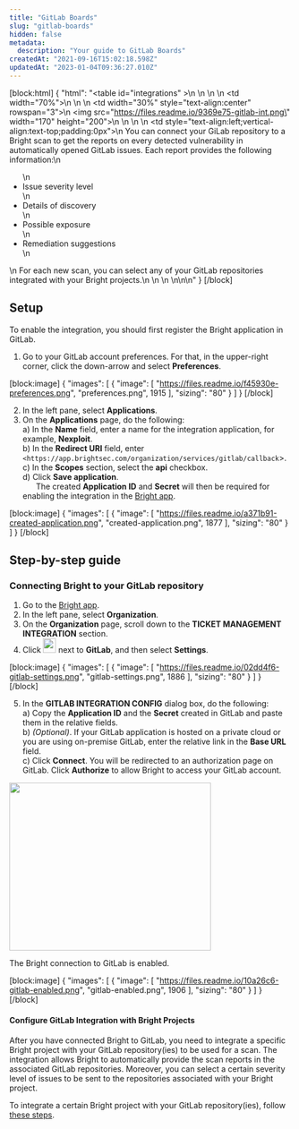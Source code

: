 ```yaml
---
title: "GitLab Boards"
slug: "gitlab-boards"
hidden: false
metadata: 
  description: "Your guide to GitLab Boards"
createdAt: "2021-09-16T15:02:18.598Z"
updatedAt: "2023-01-04T09:36:27.010Z"
---
```

[block:html]
{
  "html": "<table id=\"integrations\" >\n   <style>\n #integrations {\n    border-collapse: separate;\n    width: 100%;\n    display: block;\n    display: table;\n  }\n #integrations td,\n  th {\n    border: 0px solid #ddd;\n    padding-left: 0px;\n    background-color: #FFFFFF;\n  }\n  </style>\n  <body>\n  <tr>\n    <td width=\"70%\">\n      \n    </td>\n    <td width=\"30%\" style=\"text-align:center\" rowspan=\"3\">\n      <img src=\"https://files.readme.io/9369e75-gitlab-int.png\" width=\"170\" height=\"200\"></img>\n    </td>\n  </tr>\n  <tr>\n    <td style=\"text-align:left;vertical-align:text-top;padding:0px\">\n      You can connect your GiLab repository to a Bright scan to get the reports on every detected vulnerability in automatically opened GitLab issues. Each report provides the following information:\n      <ul>\n        <li>Issue severity level</li>\n        <li>Details of discovery</li>\n        <li>Possible exposure</li>\n        <li>Remediation suggestions </li>\n      </ul>\n      For each new scan, you can select any of your GitLab repositories integrated with your Bright projects.\n    </td>\n  </tr>\n  <tr><td></td></tr>\n</table>\n</body>\n"
}
[/block]



## Setup

To enable the integration, you should first register the Bright application in GitLab.

1. Go to your GitLab account preferences. For that, in the upper-right corner, click the down-arrow and select **Preferences**.

[block:image]
{
  "images": [
    {
      "image": [
        "https://files.readme.io/f45930e-preferences.png",
        "preferences.png",
        1915
      ],
      "sizing": "80"
    }
  ]
}
[/block]



2. In the left pane, select **Applications**.
3. On the **Applications** page, do the following:  
       a) In the **Name** field, enter a name for the integration application, for example, **Nexploit**.  
       b) In the **Redirect URI** field, enter `<https://app.brightsec.com/organization/services/gitlab/callback`>.  
       c) In the **Scopes** section, select the **api** checkbox.  
       d) Click **Save application**.  
         The created **Application ID** and **Secret** will then be required for enabling the integration in the [Bright app](https://app.neuralegion.com).

[block:image]
{
  "images": [
    {
      "image": [
        "https://files.readme.io/a371b91-created-application.png",
        "created-application.png",
        1877
      ],
      "sizing": "80"
    }
  ]
}
[/block]



## Step-by-step guide

### Connecting Bright to your GitLab repository

1. Go to the [Bright app](https://app.neuralegion.com).
2. In the left pane, select **Organization**. 
3. On the **Organization** page, scroll down to the **TICKET MANAGEMENT INTEGRATION** section.
4. Click <img src="https://files.readme.io/60c9313-dots-button.png" width="23" height="26"> next to **GitLab**, and then select **Settings**.

[block:image]
{
  "images": [
    {
      "image": [
        "https://files.readme.io/02dd4f6-gitlab-settings.png",
        "gitlab-settings.png",
        1886
      ],
      "sizing": "80"
    }
  ]
}
[/block]



5. In the **GITLAB INTEGRATION CONFIG** dialog box, do the following:  
   a) Copy the **Application ID** and the **Secret** created in GitLab and paste them in the relative fields.  
   b) _(Optional)_. If your GitLab application is hosted on a private cloud or you are using on-premise GitLab, enter the relative link in the **Base URL** field.  
   c) Click **Connect**. You will be redirected to an authorization page on GitLab. Click **Authorize** to allow Bright to access your GitLab account.

<img src="https://files.readme.io/e9e1f12-gitlab-config.png" width="360" height="300">

The Bright connection to GitLab is enabled.

[block:image]
{
  "images": [
    {
      "image": [
        "https://files.readme.io/10a26c6-gitlab-enabled.png",
        "gitlab-enabled.png",
        1906
      ],
      "sizing": "80"
    }
  ]
}
[/block]



#### Configure GitLab Integration with Bright Projects

After you have connected Bright to GitLab, you need to integrate a specific Bright project with your GitLab repository(ies) to be used for a scan. The integration allows Bright to automatically provide the scan reports in the associated GitLab repositories. Moreover, you can select a certain severity level of issues to be sent to the repositories associated with your Bright project.

To integrate a certain Bright project with your GitLab repository(ies), follow [these steps](/docs/add-ticketing-integration-to-a-project).